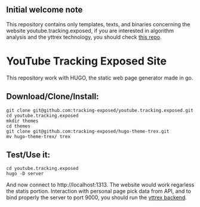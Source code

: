 ## Initial welcome note

This repository contains only templates, texts, and binaries concerning the website youtube.tracking.exposed, if you are interested in algorithm analysis and the yttrex technology, you should check [this repo](https://github.com/tracking-exposed/yttrex).

YouTube Tracking Exposed Site
==============================

This repository work with HUGO, the static web page generator made in go.

## Download/Clone/Install:

```
git clone git@github.com:tracking-exposed/youtube.tracking.exposed.git 
cd youtube.tracking.exposed
mkdir themes
cd themes
git clone git@github.com:tracking-exposed/hugo-theme-trex.git
mv hugo-theme-trex/ trex
```

## Test/Use it:

```
cd youtube.tracking.exposed
hugo -D server
```

And now connect to http://localhost:1313. The website would work regarless the statis portion. Interaction with personal page pick data from API, and to bind properly the server to port 9000, you should run the [yttrex backend](https://github.com/tracking-exposed/yttrex).

